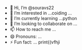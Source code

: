 - 👋 Hi, I’m @souravs22
- 👀 I’m interested in ...coiding ...
- 🌱 I’m currently learning ...python
- 💞️ I’m looking to collaborate on ...
- 📫 How to reach me ...
- 😄 Pronouns: ...
- ⚡ Fun fact: ...
print{(vfhji
<!---
souravs22/souravs22 is a ✨ special ✨ repository because its `README.md` (this file) appears on your GitHub profile.
You can click the Preview link to take a look at your changes.
--->
